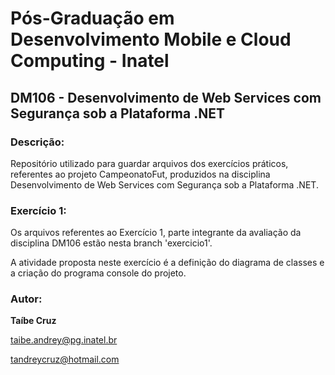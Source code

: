 # Pós-Graduação em Desenvolvimento Mobile e Cloud Computing - Inatel
## DM106 - Desenvolvimento de Web Services com Segurança sob a Plataforma .NET
### Descrição:
Repositório utilizado para guardar arquivos dos exercícios práticos, referentes ao projeto CampeonatoFut, produzidos na disciplina Desenvolvimento de Web Services com Segurança sob a Plataforma .NET.
### Exercício 1:

  Os arquivos referentes ao Exercício 1, parte integrante da avaliação da disciplina DM106 estão nesta branch 'exercicio1'.

  A atividade proposta neste exercício é a definição do diagrama de classes e a criação do programa console do projeto. 


### Autor:
**Taíbe Cruz**

taibe.andrey@pg.inatel.br

tandreycruz@hotmail.com
